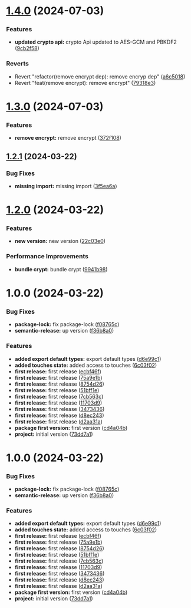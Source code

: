 # [1.4.0](https://github.com/resourge/vue3-use-authentication/compare/v1.3.0...v1.4.0) (2024-07-03)


### Features

* **updated crypto api:** crypto Api updated to AES-GCM and PBKDF2 ([9cb2f58](https://github.com/resourge/vue3-use-authentication/commit/9cb2f58d10f38026283ac10c7c253b0bf5e31a79))


### Reverts

* Revert "refactor(remove encrypt dep): remove encryp dep" ([a6c5018](https://github.com/resourge/vue3-use-authentication/commit/a6c501880b792e824216a0235d7e9ee290097613))
* Revert "feat(remove encrypt): remove encrypt" ([79318e3](https://github.com/resourge/vue3-use-authentication/commit/79318e3e156e6568dd9cbcabefeb9dc3a4dca43d))

# [1.3.0](https://github.com/resourge/vue3-use-authentication/compare/v1.2.1...v1.3.0) (2024-07-03)


### Features

* **remove encrypt:** remove encrypt ([372f108](https://github.com/resourge/vue3-use-authentication/commit/372f1080129f33012b0d39328b0350d873f31ec5))

## [1.2.1](https://github.com/resourge/vue3-use-authentication/compare/v1.2.0...v1.2.1) (2024-03-22)


### Bug Fixes

* **missing import:** missing import ([3f5ea6a](https://github.com/resourge/vue3-use-authentication/commit/3f5ea6a57fee117286864d9fc560d6f27f4a26a2))

# [1.2.0](https://github.com/resourge/vue3-use-authentication/compare/v1.1.2...v1.2.0) (2024-03-22)


### Features

* **new version:** new version ([22c03e0](https://github.com/resourge/vue3-use-authentication/commit/22c03e029c5b7cb2077217ec0c73ec53119dc9f4))


### Performance Improvements

* **bundle crypt:** bundle crypt ([9941b98](https://github.com/resourge/vue3-use-authentication/commit/9941b98387f67a1248e2c8a3a92e50048fbf1627))

# 1.0.0 (2024-03-22)


### Bug Fixes

* **package-lock:** fix package-lock ([f08765c](https://github.com/resourge/vue3-use-authentication/commit/f08765c2b37b3dae80c5b69a6613725815fa4b6b))
* **semantic-release:** up version ([f36b8a0](https://github.com/resourge/vue3-use-authentication/commit/f36b8a062f514f4fd647745a952694043fb3d87f))


### Features

* **added export default types:** export default types ([d6e99c1](https://github.com/resourge/vue3-use-authentication/commit/d6e99c1e6f8e0f9f453a3cf35e93637e5cf40c92))
* **added touches state:** added access to touches ([6c03f02](https://github.com/resourge/vue3-use-authentication/commit/6c03f025cd11b3665df9e08c26aa96ca331ec23a))
* **first release:** first release ([ecbf46f](https://github.com/resourge/vue3-use-authentication/commit/ecbf46f6371a858534ce049947d1af9524a9da10))
* **first release:** first release ([75a9e1b](https://github.com/resourge/vue3-use-authentication/commit/75a9e1ba58002705818aa6c30b1a31a704bbe1ec))
* **first release:** first release ([8754d26](https://github.com/resourge/vue3-use-authentication/commit/8754d264aa2d10b3ef7b4db487b829551b6924cb))
* **first release:** first release ([51bff1e](https://github.com/resourge/vue3-use-authentication/commit/51bff1e6229741b5c54ce3ecb31ff52ac1373a0a))
* **first release:** first release ([7cb563c](https://github.com/resourge/vue3-use-authentication/commit/7cb563cb9c1ff5e5921a38b5548dac8d213a797f))
* **first release:** first release ([11703d9](https://github.com/resourge/vue3-use-authentication/commit/11703d91272be5aeea2ff02d9f7a8e3070e13eba))
* **first release:** first release ([3473436](https://github.com/resourge/vue3-use-authentication/commit/34734368b83efa80612058de8a6b408c920dc6c8))
* **first release:** first release ([d8ec243](https://github.com/resourge/vue3-use-authentication/commit/d8ec243226740b96b1138d2b4782711f754dfb93))
* **first release:** first release ([d2aa31a](https://github.com/resourge/vue3-use-authentication/commit/d2aa31ac9f30c099174e7103ae589b2fdf2b45c8))
* **package first version:** first version ([cd4a04b](https://github.com/resourge/vue3-use-authentication/commit/cd4a04b90c0289067205aee9a4852eecc726062c))
* **project:** initial version ([73dd7a1](https://github.com/resourge/vue3-use-authentication/commit/73dd7a1fb4d2cc4d07d1c34e7d531574a355b46b))

# 1.0.0 (2024-03-22)


### Bug Fixes

* **package-lock:** fix package-lock ([f08765c](https://github.com/resourge/vue3-use-authentication/commit/f08765c2b37b3dae80c5b69a6613725815fa4b6b))
* **semantic-release:** up version ([f36b8a0](https://github.com/resourge/vue3-use-authentication/commit/f36b8a062f514f4fd647745a952694043fb3d87f))


### Features

* **added export default types:** export default types ([d6e99c1](https://github.com/resourge/vue3-use-authentication/commit/d6e99c1e6f8e0f9f453a3cf35e93637e5cf40c92))
* **added touches state:** added access to touches ([6c03f02](https://github.com/resourge/vue3-use-authentication/commit/6c03f025cd11b3665df9e08c26aa96ca331ec23a))
* **first release:** first release ([ecbf46f](https://github.com/resourge/vue3-use-authentication/commit/ecbf46f6371a858534ce049947d1af9524a9da10))
* **first release:** first release ([75a9e1b](https://github.com/resourge/vue3-use-authentication/commit/75a9e1ba58002705818aa6c30b1a31a704bbe1ec))
* **first release:** first release ([8754d26](https://github.com/resourge/vue3-use-authentication/commit/8754d264aa2d10b3ef7b4db487b829551b6924cb))
* **first release:** first release ([51bff1e](https://github.com/resourge/vue3-use-authentication/commit/51bff1e6229741b5c54ce3ecb31ff52ac1373a0a))
* **first release:** first release ([7cb563c](https://github.com/resourge/vue3-use-authentication/commit/7cb563cb9c1ff5e5921a38b5548dac8d213a797f))
* **first release:** first release ([11703d9](https://github.com/resourge/vue3-use-authentication/commit/11703d91272be5aeea2ff02d9f7a8e3070e13eba))
* **first release:** first release ([3473436](https://github.com/resourge/vue3-use-authentication/commit/34734368b83efa80612058de8a6b408c920dc6c8))
* **first release:** first release ([d8ec243](https://github.com/resourge/vue3-use-authentication/commit/d8ec243226740b96b1138d2b4782711f754dfb93))
* **first release:** first release ([d2aa31a](https://github.com/resourge/vue3-use-authentication/commit/d2aa31ac9f30c099174e7103ae589b2fdf2b45c8))
* **package first version:** first version ([cd4a04b](https://github.com/resourge/vue3-use-authentication/commit/cd4a04b90c0289067205aee9a4852eecc726062c))
* **project:** initial version ([73dd7a1](https://github.com/resourge/vue3-use-authentication/commit/73dd7a1fb4d2cc4d07d1c34e7d531574a355b46b))
